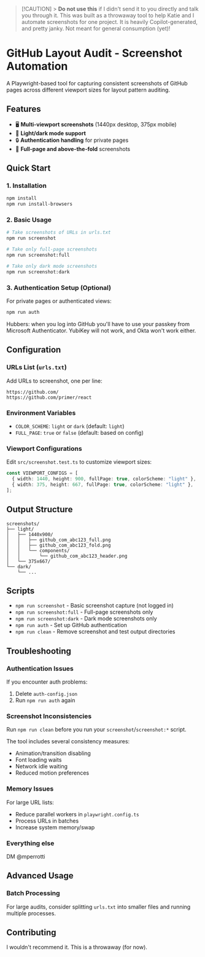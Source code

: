 > [!CAUTION] > **Do not use this** if I didn't send it to you directly and talk you through it.
> This was built as a throwaway tool to help Katie and I automate screenshots for one project. It is heavily Copilot-generated, and pretty janky. Not meant for general consumption (yet)!

# GitHub Layout Audit - Screenshot Automation

A Playwright-based tool for capturing consistent screenshots of GitHub pages across different viewport sizes for layout pattern auditing.

## Features

- 🖥️ **Multi-viewport screenshots** (1440px desktop, 375px mobile)
- 🎨 **Light/dark mode support**
- 🔒 **Authentication handling** for private pages
- 📸 **Full-page and above-the-fold** screenshots

## Quick Start

### 1. Installation

```bash
npm install
npm run install-browsers
```

### 2. Basic Usage

```bash
# Take screenshots of URLs in urls.txt
npm run screenshot

# Take only full-page screenshots
npm run screenshot:full

# Take only dark mode screenshots
npm run screenshot:dark
```

### 3. Authentication Setup (Optional)

For private pages or authenticated views:

```bash
npm run auth
```

Hubbers: when you log into GitHub you'll have to use your passkey from Microsoft Authenticator. YubiKey will not work, and Okta won't work either.

## Configuration

### URLs List (`urls.txt`)

Add URLs to screenshot, one per line:

```
https://github.com/
https://github.com/primer/react
```

### Environment Variables

- `COLOR_SCHEME`: `light` or `dark` (default: `light`)
- `FULL_PAGE`: `true` or `false` (default: based on config)

### Viewport Configurations

Edit `src/screenshot.test.ts` to customize viewport sizes:

```typescript
const VIEWPORT_CONFIGS = [
  { width: 1440, height: 900, fullPage: true, colorScheme: "light" },
  { width: 375, height: 667, fullPage: true, colorScheme: "light" },
];
```

## Output Structure

```
screenshots/
├── light/
│   ├── 1440x900/
│   │   ├── github_com_abc123_full.png
│   │   ├── github_com_abc123_fold.png
│   │   └── components/
│   │       └── github_com_abc123_header.png
│   └── 375x667/
└── dark/
    └── ...
```

## Scripts

- `npm run screenshot` - Basic screenshot capture (not logged in)
- `npm run screenshot:full` - Full-page screenshots only
- `npm run screenshot:dark` - Dark mode screenshots only
- `npm run auth` - Set up GitHub authentication
- `npm run clean` - Remove screenshot and test output directories

## Troubleshooting

### Authentication Issues

If you encounter auth problems:

1. Delete `auth-config.json`
2. Run `npm run auth` again

### Screenshot Inconsistencies

Run `npm run clean` before you run your `screenshot`/`screenshot:*` script.

The tool includes several consistency measures:

- Animation/transition disabling
- Font loading waits
- Network idle waiting
- Reduced motion preferences

### Memory Issues

For large URL lists:

- Reduce parallel workers in `playwright.config.ts`
- Process URLs in batches
- Increase system memory/swap

### Everything else

DM @mperrotti

## Advanced Usage

### Batch Processing

For large audits, consider splitting `urls.txt` into smaller files and running multiple processes.

## Contributing

I wouldn't recommend it. This is a throwaway (for now).
